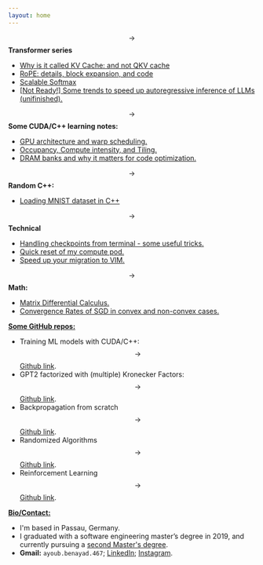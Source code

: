 ```yaml
---
layout: home
---
```


$$\rightarrow$$ **Transformer series** 

* [Why is it called KV Cache: and not QKV cache](/blogs/KV-what/)
* [RoPE: details, block expansion, and code](/blogs/rope/)
* [Scalable Softmax](/blogs/softmax/)
* [[Not Ready!] Some trends to speed up autoregressive inference of LLMs (unifinished).](/blogs/fastinference)

$$\rightarrow$$ **Some CUDA/C++ learning notes:** 
* [GPU architecture and warp scheduling.](/blogs/gpu-architecture/)
* [Occupancy, Compute intensity, and Tiling.](/blogs/on-chip-memory/)
* [DRAM banks and why it matters for code optimization.](/blogs/cuda-performance/)

$$\rightarrow$$ **Random C++:** 
* [Loading MNIST dataset in C++](/blogs/mnist-cpp/)

$$\rightarrow$$ **Technical** 
* [Handling checkpoints from terminal - some useful tricks.](/blogs/linux)
* [Quick reset of my compute pod.](/blogs/container)
* [Speed up your migration to VIM.](/blogs/vim)

$$\rightarrow$$ **Math:** 
* [Matrix Differential Calculus.](/blogs/enter_the_matrix)
* [Convergence Rates of SGD in convex and non-convex cases.](/blogs/SGD)

<ins>**Some GitHub repos:**</ins>

* Training ML models with CUDA/C++: $$\rightarrow$$ [Github link](https://github.com/eigenAyoub/cuda-linear-alg).
* GPT2 factorized with (multiple) Kronecker Factors: $$\rightarrow$$ [Github link](https://github.com/eigenAyoub/krony-PT).
* Backpropagation from scratch $$\rightarrow$$ [Github link](https://github.com/eigenAyoub/check-your-gradients).
* Randomized Algorithms $$\rightarrow$$ [Github link](https://github.com/eigenAyoub/randomised-algorithms). 
* Reinforcement Learning $$\rightarrow$$ [Github link](https://github.com/eigenAyoub/reinforcement-learning).

<ins>**Bio/Contact:**</ins>  <a name="bio">

* I'm based in Passau, Germany.
* I graduated with a software engineering master’s degree in 2019, and  currently pursuing a [second Master's degree](https://www.uni-passau.de/en/msc-compmaths).
* **Gmail:** `ayoub.benayad.467`;  [LinkedIn](https://www.linkedin.com/in/benayad/); [Instagram](https://www.instagram.com/curl.ayoub/).
